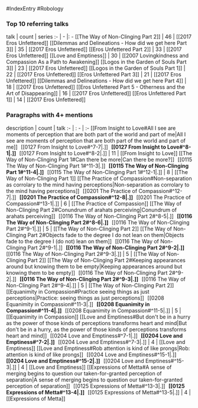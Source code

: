 #IndexEntry #Robology

### Top 10 referring talks
talk | count | series
:- | - |: -
[[The Way of Non-Clinging Part 2]] | 46 | [[2017 Eros Unfettered]]
[[Dilemmas and Delineations - How did we get here Part 3]] | 35 | [[2017 Eros Unfettered]]
[[Eros Unfettered Part 2]] | 33 | [[2017 Eros Unfettered]]
[[Love and Emptiness]] | 30 | [[2007 Lovingkindness and Compassion As a Path to Awakening]]
[[Logos in the Garden of Souls Part 3]] | 23 | [[2017 Eros Unfettered]]
[[Logos in the Garden of Souls Part 1]] | 22 | [[2017 Eros Unfettered]]
[[Eros Unfettered Part 3]] | 21 | [[2017 Eros Unfettered]]
[[Dilemmas and Delineations - How did we get here Part 4]] | 18 | [[2017 Eros Unfettered]]
[[Eros Unfettered Part 5 - Otherness and the Art of Disappearing]] | 16 | [[2017 Eros Unfettered]]
[[Eros Unfettered Part 1]] | 14 | [[2017 Eros Unfettered]]

### Paragraphs with 4+ mentions
description | count | talk
:- | : - | :-
[[From Insight to Love#All I see are moments of perception that are both part of the world and part of me\|All I see are moments of perception that are both part of the world and part of me]] &nbsp;&nbsp;[[0127 From Insight to Love#^7-7\|.]] &nbsp; **[[0127 From Insight to Love#^8-1\|.]]** &nbsp; [[0127 From Insight to Love#^8-2\|.]] | 11 | [[From Insight to Love]]
[[The Way of Non-Clinging Part 1#Can there be more\|Can there be more?]] &nbsp;&nbsp;[[0115 The Way of Non-Clinging Part 1#^11-3\|.]] &nbsp; **[[0115 The Way of Non-Clinging Part 1#^11-4\|.]]** &nbsp; [[0115 The Way of Non-Clinging Part 1#^12-1\|.]] | 8 | [[The Way of Non-Clinging Part 1]]
[[The Practice of Compassion#Non-separation as corrolary to the mind having perceptions\|Non-separation as corrolary to the mind having perceptions]] &nbsp;&nbsp;[[0201 The Practice of Compassion#^12-7\|.]] &nbsp; **[[0201 The Practice of Compassion#^12-8\|.]]** &nbsp; [[0201 The Practice of Compassion#^13-1\|.]] | 6 | [[The Practice of Compassion]]
[[The Way of Non-Clinging Part 2#Conundrum of arahats perceiving\|Conundrum of arahats perceiving]] &nbsp;&nbsp;[[0116 The Way of Non-Clinging Part 2#^8-5\|.]] &nbsp; **[[0116 The Way of Non-Clinging Part 2#^8-6\|.]]** &nbsp; [[0116 The Way of Non-Clinging Part 2#^9-1\|.]] | 5 | [[The Way of Non-Clinging Part 2]]
[[The Way of Non-Clinging Part 2#Objects fade to the degree I do not lean on them\|Objects fade to the degree I (do not) lean on them]] &nbsp;&nbsp;[[0116 The Way of Non-Clinging Part 2#^9-1\|.]] &nbsp; **[[0116 The Way of Non-Clinging Part 2#^9-2\|.]]** &nbsp; [[0116 The Way of Non-Clinging Part 2#^9-3\|.]] | 5 | [[The Way of Non-Clinging Part 2]]
[[The Way of Non-Clinging Part 2#Keeping appearances around but knowing them to be empty\|Keeping appearances around but knowing them to be empty]] &nbsp;&nbsp;[[0116 The Way of Non-Clinging Part 2#^9-2\|.]] &nbsp; **[[0116 The Way of Non-Clinging Part 2#^9-3\|.]]** &nbsp; [[0116 The Way of Non-Clinging Part 2#^9-4\|.]] | 5 | [[The Way of Non-Clinging Part 2]]
[[Equanimity in Compassion#Practice seeing things as just perceptions\|Practice: seeing things as just perceptions]] &nbsp;&nbsp;[[0208 Equanimity in Compassion#^11-3\|.]] &nbsp; **[[0208 Equanimity in Compassion#^11-4\|.]]** &nbsp; [[0208 Equanimity in Compassion#^11-5\|.]] | 5 | [[Equanimity in Compassion]]
[[Love and Emptiness#But don't be in a hurry as the power of those kinds of perceptions transforms heart and mind\|But don't be in a hurry, as the power of those kinds of perceptions transforms heart and mind]] &nbsp;&nbsp;[[0204 Love and Emptiness#^7-1\|.]] &nbsp; **[[0204 Love and Emptiness#^7-2\|.]]** &nbsp; [[0204 Love and Emptiness#^7-3\|.]] | 4 | [[Love and Emptiness]]
[[Love and Emptiness#Rob attention is kind of like prongs\|Rob: attention is kind of like prongs]] &nbsp;&nbsp;[[0204 Love and Emptiness#^15-1\|.]] &nbsp; **[[0204 Love and Emptiness#^15-2\|.]]** &nbsp; [[0204 Love and Emptiness#^15-3\|.]] | 4 | [[Love and Emptiness]]
[[Expressions of Metta#A sense of merging begins to question our taken-for-granted perception of separation\|A sense of merging begins to question our taken-for-granted perception of separation]] &nbsp;&nbsp;[[0125 Expressions of Metta#^13-3\|.]] &nbsp; **[[0125 Expressions of Metta#^13-4\|.]]** &nbsp; [[0125 Expressions of Metta#^13-5\|.]] | 4 | [[Expressions of Metta]]

